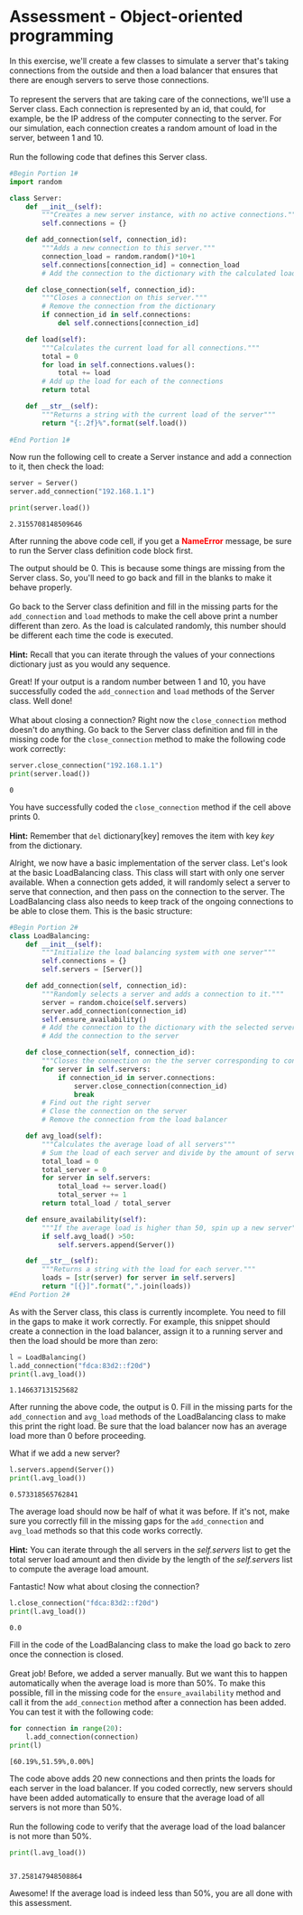 
# Assessment - Object-oriented programming

In this exercise, we'll create a few classes to simulate a server that's taking connections from the outside and then a load balancer that ensures that there are enough servers to serve those connections. 
<br><br>
To represent the servers that are taking care of the connections, we'll use a Server class. Each connection is represented by an id, that could, for example, be the IP address of the computer connecting to the server.  For our simulation, each connection creates a random amount of load in the server, between 1 and 10.
<br><br>
Run the following code that defines this Server class.


```python
#Begin Portion 1#
import random

class Server:
    def __init__(self):
        """Creates a new server instance, with no active connections."""
        self.connections = {}

    def add_connection(self, connection_id):
        """Adds a new connection to this server."""
        connection_load = random.random()*10+1
        self.connections[connection_id] = connection_load
        # Add the connection to the dictionary with the calculated load

    def close_connection(self, connection_id):
        """Closes a connection on this server."""
        # Remove the connection from the dictionary
        if connection_id in self.connections:
            del self.connections[connection_id]

    def load(self):
        """Calculates the current load for all connections."""
        total = 0
        for load in self.connections.values():
            total += load
        # Add up the load for each of the connections
        return total

    def __str__(self):
        """Returns a string with the current load of the server"""
        return "{:.2f}%".format(self.load())
    
#End Portion 1#
```

Now run the following cell to create a Server instance and add a connection to it, then check the load:


```python
server = Server()
server.add_connection("192.168.1.1")

print(server.load())


```

    2.3155708148509646


After running the above code cell, if you get a **<font color =red>NameError</font>** message, be sure to run the Server class definition code block first.

The output should be 0.  This is because some things are missing from the Server class. So, you'll need to go back and fill in the blanks to make it behave properly. 
<br><br>
Go back to the Server class definition and fill in the missing parts for the `add_connection` and `load` methods to make the cell above print a number different than zero.  As the load is calculated randomly, this number should be different each time the code is executed.
<br><br>
**Hint:** Recall that you can iterate through the values of your connections dictionary just as you would any sequence.

Great! If your output is a random number between 1 and 10, you have successfully coded the `add_connection` and `load` methods of the Server class.  Well done!
<br><br>
What about closing a connection? Right now the `close_connection` method doesn't do anything. Go back to the Server class definition and fill in the missing code for the `close_connection` method to make the following code work correctly:


```python
server.close_connection("192.168.1.1")
print(server.load())

```

    0


You have successfully coded the `close_connection` method if the cell above prints 0.
<br><br>
**Hint:** Remember that `del` dictionary[key] removes the item with key *key* from the dictionary.

Alright, we now have a basic implementation of the server class. Let's look at the basic LoadBalancing class. This class will start with only one server available. When a connection gets added, it will randomly select a server to serve that connection, and then pass on the connection to the server. The LoadBalancing class also needs to keep track of the ongoing connections to be able to close them. This is the basic structure:


```python
#Begin Portion 2#
class LoadBalancing:
    def __init__(self):
        """Initialize the load balancing system with one server"""
        self.connections = {}
        self.servers = [Server()]

    def add_connection(self, connection_id):
        """Randomly selects a server and adds a connection to it."""
        server = random.choice(self.servers)
        server.add_connection(connection_id)
        self.ensure_availability()
        # Add the connection to the dictionary with the selected server
        # Add the connection to the server

    def close_connection(self, connection_id):
        """Closes the connection on the the server corresponding to connection_id."""
        for server in self.servers:
            if connection_id in server.connections:
                server.close_connection(connection_id)
                break
        # Find out the right server
        # Close the connection on the server
        # Remove the connection from the load balancer

    def avg_load(self):
        """Calculates the average load of all servers"""
        # Sum the load of each server and divide by the amount of servers
        total_load = 0
        total_server = 0
        for server in self.servers:
            total_load += server.load()
            total_server += 1
        return total_load / total_server

    def ensure_availability(self):
        """If the average load is higher than 50, spin up a new server"""
        if self.avg_load() >50:
            self.servers.append(Server())

    def __str__(self):
        """Returns a string with the load for each server."""
        loads = [str(server) for server in self.servers]
        return "[{}]".format(",".join(loads))
#End Portion 2#
```

As with the Server class, this class is currently incomplete. You need to fill in the gaps to make it work correctly. For example, this snippet should create a connection in the load balancer, assign it to a running server and then the load should be more than zero:


```python
l = LoadBalancing()
l.add_connection("fdca:83d2::f20d")
print(l.avg_load())

```

    1.146637131525682


After running the above code, the output is 0.  Fill in the missing parts for the `add_connection` and `avg_load` methods of the LoadBalancing class to make this print the right load. Be sure that the load balancer now has an average load more than 0 before proceeding.

What if we add a new server?


```python
l.servers.append(Server())
print(l.avg_load())

```

    0.573318565762841


The average load should now be half of what it was before. If it's not, make sure you correctly fill in the missing gaps for the `add_connection` and `avg_load` methods so that this code works correctly. 
<br><br>
**Hint:** You can iterate through the all servers in the *self.servers* list to get the total server load amount and then divide by the length of the *self.servers* list to compute the average load amount.

Fantastic! Now what about closing the connection?


```python
l.close_connection("fdca:83d2::f20d")
print(l.avg_load())

```

    0.0


Fill in the code of the LoadBalancing class to make the load go back to zero once the connection is closed.
<br><br>
Great job! Before, we added a server manually. But we want this to happen automatically when the average load is more than 50%. To make this possible, fill in the missing code for the `ensure_availability` method and call it from the `add_connection` method after a connection has been added. You can test it with the following code:


```python
for connection in range(20):
    l.add_connection(connection)
print(l)

```

    [60.19%,51.59%,0.00%]


The code above adds 20 new connections and then prints the loads for each server in the load balancer.  If you coded correctly, new servers should have been added automatically to ensure that the average load of all servers is not more than 50%.
<br><br>
Run the following code to verify that the average load of the load balancer is not more than 50%.


```python
print(l.avg_load())



```

    37.258147948508864


Awesome! If the average load is indeed less than 50%, you are all done with this assessment.
